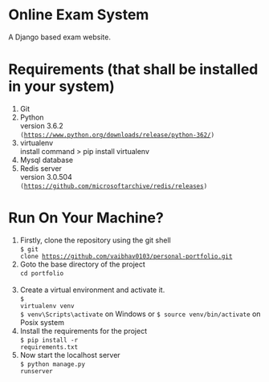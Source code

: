 # Online Exam System

 A Django based  exam website.

# Requirements (that shall be installed in your system)

1. Git <br> 
2. Python <br>
version 3.6.2 <br>
<code><link>(https://www.python.org/downloads/release/python-362/)</code> <br>
3. virtualenv <br>
install command > pip install virtualenv <br>
4. Mysql database <br>
5. Redis server <br>
version 3.0.504 <br>
<code><link>(https://github.com/microsoftarchive/redis/releases)</code> <br>


# Run On Your Machine?

1. Firstly, clone the repository using the git shell <br>
<code>$ git clone https://github.com/vaibhav0103/personal-portfolio.git</code> <br>
2. Goto the base directory of the project <br>
<code>cd portfolio </code> <br>
3. Create a virtual environment and activate it. <br>
<code>$ virtualenv venv</code> <br>
<code>$ venv\Scripts\activate</code> on Windows or <code>$ source venv/bin/activate</code> on Posix system <br>
4. Install the requirements for the project <br>
<code>$ pip install -r requirements.txt</code>  <br>
5. Now start the localhost server<br>
<code>$ python manage.py runserver</code> <br>
